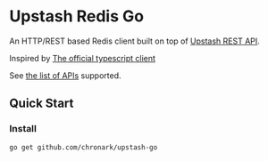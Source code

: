 # Upstash Redis Go 

An HTTP/REST based Redis client built on top of [Upstash REST API](https://docs.upstash.com/features/restapi).

Inspired by [The official typescript client](https://github.com/upstash/upstash-redis)

See [the list of APIs](https://docs.upstash.com/features/restapi#rest---redis-api-compatibility) supported.

## Quick Start

### Install

```bash
go get github.com/chronark/upstash-go
```
